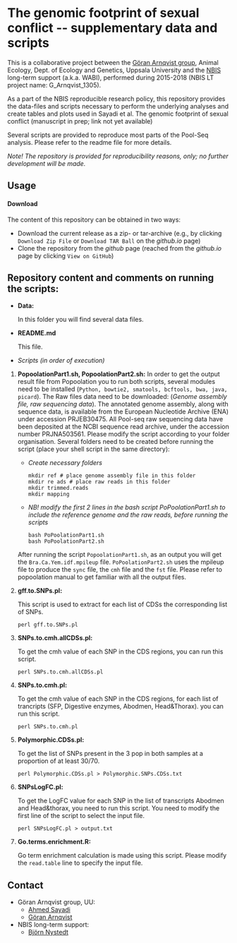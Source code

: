 # The genomic footprint of sexual conflict -- supplementary data and scripts

This is a collaborative project between the [Göran Arnqvist
group](http://arnqvist.org/), Animal Ecology, Dept. of Ecology and
Genetics, Uppsala University and the [NBIS](https://nbis.se/)
long-term support (a.k.a. WABI), performed during 2015-2018 (NBIS LT
project name: G_Arnqvist_1305).

As a part of the NBIS reproducible research policy, this repository
provides the data-files and scripts necessary to perform the
underlying analyses and create tables and plots used in Sayadi et
al. The genomic footprint of sexual conflict (manuscript in prep; link
not yet available)

Several scripts are provided to reproduce most parts of the
Pool-Seq analysis. Please refer to the readme file for more details.

*Note! The repository is provided for reproducibility reasons, only;
 no further development will be made.*

## Usage

#### Download

The content of this repository can be obtained in two ways:
*	Download the current release as a zip- or tar-archive (e.g., by clicking `Download Zip File` or `Download TAR Ball` on the *github.io* page)
*	Clone the repository from the *github* page (reached from the *github.io* page by clicking `View on GitHub`)

## Repository content and comments on running the scripts:

- **Data:**

  In this folder you will find several data files.

- **README.md**

  This file.

- *Scripts (in order of execution)*

1. **PopoolationPart1.sh, PopoolationPart2.sh:**
  In order to get the output result file from Popoolation you to run both scripts, several modules need to be installed (`Python, bowtie2, smatools, bcftools, bwa, java, picard`).
  The Raw files data need to be downloaded: (*Genome assembly file, raw sequencing data*).
  The annotated genome assembly, along with sequence data, is available from the European Nucleotide Archive (ENA) under accession PRJEB30475.
  All Pool-seq raw sequencing data have been deposited at the NCBI sequence read archive, under the accession number PRJNA503561.
  Please modify the script according to your folder organisation.
  Several folders need to be created before running the script (place your shell script in the same directory):
    + *Create necessary folders*
      ```
      mkdir ref # place genome assembly file in this folder
      mkdir re ads # place raw reads in this folder
      mkdir trimmed.reads
      mkdir mapping
      ```
    + *NB! modify the first 2 lines in the bash script PoPoolationPart1.sh to include the reference genome and the raw reads, before running the scripts*
      ```
      bash PoPoolationPart1.sh
      bash PoPoolationPart2.sh
      ```
    After running the script `PopoolationPart1.sh`, as an output you will get the `Bra.Ca.Yem.idf.mpileup` file.
      `PoPoolationPart2.sh` uses the mpileup file to produce the `sync` file, the `cmh` file and the `fst` file.
    Please refer to popoolation manual to get familiar with all the output files.

2. **gff.to.SNPs.pl:**

    This script is used to extract for each list of CDSs the corresponding  list of SNPs.
    ```
    perl gff.to.SNPs.pl
    ```

3. **SNPs.to.cmh.allCDSs.pl:**

    To get the cmh value of each SNP in the CDS regions, you can run this script.
    ```
    perl SNPs.to.cmh.allCDSs.pl
    ```

4. **SNPs.to.cmh.pl:**

    To get the cmh value of each SNP in the CDS regions, for each list of trancripts (SFP, Digestive enzymes, Abodmen, Head&Thorax). you can run this script.
    ```
    perl SNPs.to.cmh.pl
    ```

6. **Polymorphic.CDSs.pl:**

    To get the list of SNPs present in the 3 pop in both samples at a proportion of at least 30/70.
    ```
    perl Polymorphic.CDSs.pl > Polymorphic.SNPs.CDSs.txt
    ```

7. **SNPsLogFC.pl:**

    To get the LogFC value for each SNP in the list of transcripts Abodmen and Head&thorax, you need to run this script.
    You need to modify the first line of the script to select the input file.
    ```
    perl SNPsLogFC.pl > output.txt
    ```

8. **Go.terms.enrichment.R:**

    Go term enrichment calculation is made using this script.
    Please modify the `read.table` line to specify the input file.

## Contact
* Göran Arnqvist group, UU:
     - [Ahmed Sayadi](mailto:ahmed.sayadi@ebc.uu.se)
     - [Göran Arnqvist](mailto:Goran.Arnqvist@ebc.uu.se)
* NBIS long-term support:
     - [Björn Nystedt](mailto:bjorn.nystedt@scilifelab.se)
